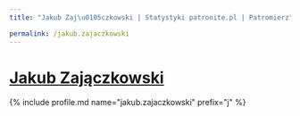 ```yaml
---
title: "Jakub Zaj\u0105czkowski | Statystyki patronite.pl | Patromierz"

permalink: /jakub.zajaczkowski
---
```


# [Jakub Zajączkowski](https://patronite.pl/jakub.zajaczkowski)

{% include profile.md name="jakub.zajaczkowski" prefix="j" %}
